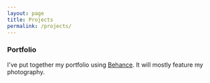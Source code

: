 ```yaml
---
layout: page
title: Projects
permalink: /projects/
---
```


<h3>Portfolio</h3>
<p class="portfolio-p">I've put together my portfolio using <a href="https://www.behance.net/aj9045">Behance</a>.  It will mostly feature my photography.</p>

<div id="p-container">
<!--   <div class="project">
    <div class="project-info">
      <h3><a href="#">Project Title</a></h3>
      <a href="#">Source</a>
    </div>
    <img src="#" class="project-img">
    <div class="project-build">
      <h5 class="built-h">Built With</h5>
      <p class="built-para">kjvbn oefv, eld, aelknalerlk, adj;elrkn, e'lkdvnqel;r</p>
    </div>
  </div> -->

</div>